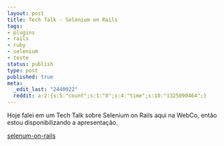 ```yaml
---
layout: post
title: Tech Talk - Selenium on Rails
tags:
- plugins
- rails
- ruby
- selenium
- teste
status: publish
type: post
published: true
meta:
  _edit_last: "2440922"
  reddit: a:2:{s:5:"count";s:1:"0";s:4:"time";s:10:"1325090464";}
---
```

Hoje falei em um Tech Talk sobre Selenium on Rails aqui na WebCo, então estou disponibilizando a apresentação.

[selenum-on-rails](/public/selenum-on-rails.pdf)

